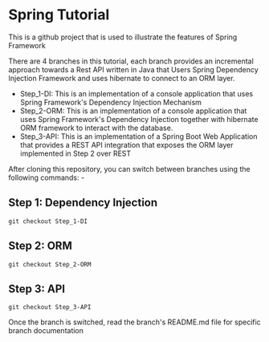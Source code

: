 # Spring Tutorial
This is a github project that is used to illustrate the features of Spring Framework

There are 4 branches in this tutorial, each branch provides an incremental approach towards a Rest API written in Java that Users Spring Dependency Injection Framework and uses hibernate to connect to an ORM layer.

 - Step_1-DI: This is an implementation of a console application that uses Spring Framework's Dependency Injection Mechanism
 - Step_2-ORM: This is an implementation of a console application that uses Spring Framework's Dependency Injection together with hibernate ORM framework to interact with the database.
 - Step_3-API: This is an implementation of a Spring Boot Web Application that provides a REST API integration that exposes the ORM layer implemented in Step 2 over REST

After cloning this repository, you can switch between branches using the following commands: -

## Step 1: Dependency Injection ##
`git checkout Step_1-DI`

## Step 2: ORM ##
`git checkout Step_2-ORM`

## Step 3: API ##
`git checkout Step_3-API`

Once the branch is switched, read the branch's README.md file for specific branch documentation
